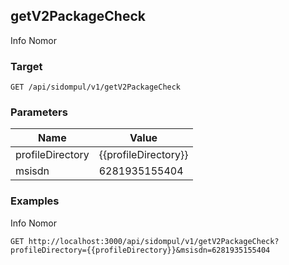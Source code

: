 ## getV2PackageCheck
Info Nomor

### Target
```
GET /api/sidompul/v1/getV2PackageCheck
```

### Parameters
Name | Value
--- | ---
profileDirectory|{{profileDirectory}}
msisdn|6281935155404



### Examples
Info Nomor
```
GET http://localhost:3000/api/sidompul/v1/getV2PackageCheck?profileDirectory={{profileDirectory}}&msisdn=6281935155404
```

